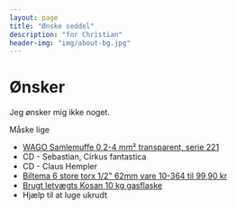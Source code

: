 ```yaml
---
layout: page
title: "Ønske seddel"
description: "for Christian"
header-img: "img/about-bg.jpg"
---
```

# Ønsker

Jeg ønsker mig ikke noget.

Måske lige

 * [WAGO Samlemuffe 0,2-4 mm² transparent, serie 221](https://www.wattoo.dk/inline-fjedersmalemuffe-4mm2-7821113195)
 * CD - Sebastian, Cirkus fantastica
 * CD - Claus Hempler
 * [Biltema 6 store torx 1/2" 62mm vare 10-364 til 99,90 kr](https://www.biltema.dk/varktoj/handvarktoj/trakvarktoj/toppe/bittopsat-12-torx-6-stk-2000019333)
 * [Brugt letvægts Kosan 10 kg gasflaske](https://www.dba.dk/recommerce/forsale/item/8647439)
 * Hjælp til at luge ukrudt


